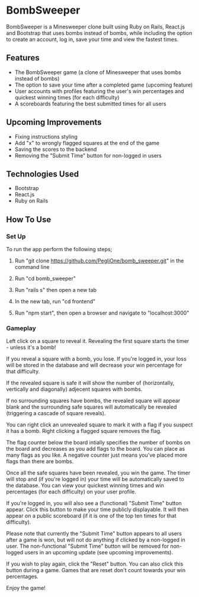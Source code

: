 # BombSweeper

BombSweeper is a Minesweeper clone built using Ruby on Rails, React.js and Bootstrap that uses bombs instead of bombs, while including the option to create an account, log in, save your time and view the fastest times.

## Features

- The BombSweeper game (a clone of Minesweeper that uses bombs instead of bombs)
- The option to save your time after a completed game (upcoming feature)
- User accounts with profiles featuring the user's win percentages and quickest winning times (for each difficulty)
- A scoreboards featuring the best submitted times for all users

## Upcoming Improvements

- Fixing instructions styling
- Add "x" to wrongly flagged squares at the end of the game
- Saving the scores to the backend
- Removing the "Submit Time" button for non-logged in users

## Technologies Used

- Bootstrap
- React.js
- Ruby on Rails

## How To Use

### Set Up

To run the app perform the following steps;

1. Run "git clone https://github.com/PegliOne/bomb_sweeper.git" in the command line

2. Run "cd bomb_sweeper"

3. Run "rails s" then open a new tab

4. In the new tab, run "cd frontend"

5. Run "npm start", then open a browser and navigate to "localhost:3000"

### Gameplay

Left click on a square to reveal it. Revealing the first square starts the timer - unless it's a bomb!

If you reveal a square with a bomb, you lose. If you're logged in, your loss will be stored in the database and will decrease your win percentage for that difficulty.

If the revealed square is safe it will show the number of (horizontally, vertically and diagonally) adjecent squares with bombs.

If no surrounding squares have bombs, the revealed square will appear blank and the surrounding safe squares will automatically be revealed (triggering a cascade of square reveals).

You can right click an unrevealed square to mark it with a flag if you suspect it has a bomb. Right clicking a flagged square removes the flag.

The flag counter below the board intially specifies the number of bombs on the board and decreases as you add flags to the board. You can place as many flags as you like. A negative counter just means you've placed more flags than there are bombs.

Once all the safe squares have been revealed, you win the game. The timer will stop and (if you're logged in) your time will be automatically saved to the database. You can view your quickest winning times and win percentages (for each difficulty) on your user profile.

If you're logged in, you will also see a (functional) "Submit Time" button appear. Click this button to make your time publicly displayable. It will then appear on a public scoreboard (if it is one of the top ten times for that difficulty).

Please note that currently the "Submit Time" button appears to all users after a game is won, but will not do anything if clicked by a non-logged in user. The non-functional "Submit Time" button will be removed for non-logged users in an upcoming update (see upcoming improvements).

If you wish to play again, click the "Reset" button. You can also click this button during a game. Games that are reset don't count towards your win percentages.

Enjoy the game!
